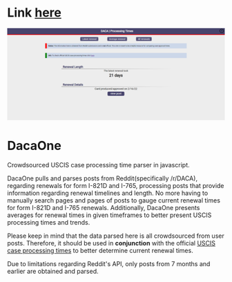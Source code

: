 # Link [here](https://daca.one/)
![example](screenshot/example.PNG)
# DacaOne
Crowdsourced USCIS case processing time parser in javascript.

DacaOne pulls and parses posts from Reddit(specifically /r/DACA), regarding renewals for form I-821D and I-765, processing posts that provide information regarding renewal timelines and length. No more having to manually search pages and pages of posts to gauge current renewal times for form I-821D and I-765 renewals.
Additionally, DacaOne presents averages for renewal times in given timeframes to better present USCIS processing times and trends.

Please keep in mind that the data parsed here is all crowdsourced from user posts. Therefore, it should be used in **conjunction** with the official [USCIS case processing times](https://egov.uscis.gov/processing-times/) to better determine current renewal times.

Due to limitations regarding Reddit's API, only posts from 7 months and earlier are obtained and parsed.
